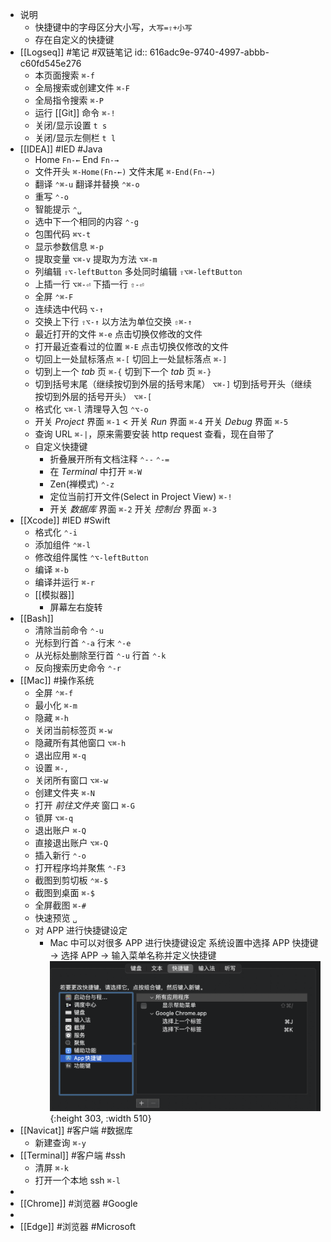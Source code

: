- 说明
	- 快捷键中的字母区分大小写，`大写=⇧+小写`
	- 存在自定义的快捷键
- [[Logseq]] #笔记 #双链笔记
  id:: 616adc9e-9740-4997-abbb-c60fd545e276
	- 本页面搜索 `⌘-f`
	- 全局搜索或创建文件 `⌘-F`
	- 全局指令搜索 `⌘-P`
	- 运行 [[Git]] 命令 `⌘-!`
	- 关闭/显示设置 `t s`
	- 关闭/显示左侧栏 `t l`
- [[IDEA]] #IED #Java
	- Home  `Fn-←` End  `Fn-→`
	- 文件开头  `⌘-Home(Fn-←)`  文件末尾  `⌘-End(Fn-→)`
	- 翻译  `⌃⌘-u` 翻译并替换  `⌃⌘-o`
	- 重写    `⌃-o`
	- 智能提示  `⌃␣`
	- 选中下一个相同的内容  `⌃-g`
	- 包围代码  `⌘⌥-t`
	- 显示参数信息  `⌘-p`
	- 提取变量  `⌥⌘-v` 提取为方法  `⌥⌘-m`
	- 列编辑  `⇧⌥-leftButton` 多处同时编辑  `⇧⌥⌘-leftButton`
	- 上插一行  `⌥⌘-⏎`  下插一行  `⇧-⏎`
	- 全屏 `⌃⌘-F`
	- 连续选中代码 `⌥-↑`
	- 交换上下行 `⇧⌥-↑` 以方法为单位交换    `⇧⌘-↑`
	- 最近打开的文件 `⌘-e` 点击切换仅修改的文件
	- 打开最近查看过的位置 `⌘-E` 点击切换仅修改的文件
	- 切回上一处鼠标落点 `⌘-[` 切回上一处鼠标落点 `⌘-]`
	- 切到上一个 *tab* 页 `⌘-{` 切到下一个 *tab* 页 `⌘-}`
	- 切到括号末尾（继续按切到外层的括号末尾） `⌥⌘-]` 
	  切到括号开头（继续按切到外层的括号开头） `⌥⌘-[`
	- 格式化 `⌥⌘-l` 清理导入包 `⌃⌥-o`
	- 开关 *Project* 界面    `⌘-1`
	  <
	  开关 *Run* 界面    `⌘-4`
	  开关 *Debug* 界面    `⌘-5`
	- 查询 URL `⌘-|`，原来需要安装 http request 查看，现在自带了
	- 自定义快捷键
		- 折叠展开所有文档注释 `⌃--` `⌃-=`
		- 在 *Terminal* 中打开 `⌘-W`
		- Zen(禅模式) `⌃-z`
		- 定位当前打开文件(Select in Project View) `⌘-!`
		- 开关 *数据库* 界面 `⌘-2`
		  开关 *控制台* 界面 `⌘-3`
- [[Xcode]] #IED #Swift
	- 格式化 `⌃-i`
	- 添加组件 `⌃⌘-l`
	- 修改组件属性 `⌃⌥-leftButton`
	- 编译 `⌘-b`
	- 编译并运行 `⌘-r`
	- [[模拟器]]
		- 屏幕左右旋转
- [[Bash]]
	- 清除当前命令 `⌃-u`
	- 光标到行首 `⌃-a` 行末 `⌃-e`
	- 从光标处删除至行首 `⌃-u` 行首 `⌃-k`
	- 反向搜索历史命令 `⌃-r`
- [[Mac]] #操作系统
	- 全屏 `⌃⌘-f`
	- 最小化 `⌘-m`
	- 隐藏 `⌘-h`
	- 关闭当前标签页 `⌘-w`
	- 隐藏所有其他窗口 `⌥⌘-h`
	- 退出应用 `⌘-q`
	- 设置 `⌘-,`
	- 关闭所有窗口 `⌥⌘-w`
	- 创建文件夹 `⌘-N`
	- 打开 *前往文件夹* 窗口 `⌘-G`
	- 锁屏 `⌥⌘-q`
	- 退出账户 `⌘-Q`
	- 直接退出账户 `⌥⌘-Q`
	- 插入新行 `⌃-o`
	- 打开程序坞并聚焦 `⌃-F3`
	- 截图到剪切板 `⌃⌘-$`
	- 截图到桌面 `⌘-$`
	- 全屏截图 `⌘-#`
	- 快速预览 `␣`
	- 对 APP 进行快捷键设定
		- Mac 中可以对很多 APP 进行快捷键设定
		  系统设置中选择 APP 快捷键 -> 选择 APP -> 输入菜单名称并定义快捷键
		  ![image.png](../assets/image_1634451919807_0.png){:height 303, :width 510}
- [[Navicat]] #客户端 #数据库
	- 新建查询 `⌘-y`
- [[Terminal]] #客户端 #ssh
	- 清屏 `⌘-k`
	- 打开一个本地 ssh `⌘-l`
-
- [[Chrome]] #浏览器 #Google
-
- [[Edge]] #浏览器 #Microsoft